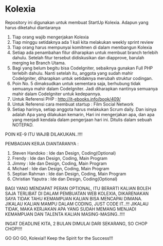 Kolexia
=======
Repository ini digunakan untuk membuat StartUp Kolexia. Adapun yang harus diketahui diantaranya

1. Tiap orang wajib mengerjakan Kolexia
2. Tiap minggu setidaknya ada 1 kali kita melakukan weekly sprint review
3. Tiap orang harus mempunyai komitmen di dalam membangun Kolexia
4. Setiap ada penambahan fitur diharapkan untuk membuat branch terlebih dahulu. Setelah fitur tersebut didiskusikan dan diapprove, barulah merging ke Branch Utama.
5. Bagi yang belum begitu bisa CodeIgniter, sebaiknya gunakan Full PHP terlebih dahulu. Nanti setelah itu, anggota yang sudah mahir CodeIgniter, diharapkan untuk setidaknya merubah struktur codingan. 
6. Poin No. 5 dimaksudkan untuk sementara saja, berhubung tidak semuanya mahir dalam CodeIgniter. Jadi diharapkan nantinya semuanya mahir dalam CodeIgniter untuk kedepannya.
7. Untuk Referensi PHP : http://it-ebooks.info/book/409/
8. Untuk Referensi cara membuat startup : Film Social Network
9. Setiap harinya, setiap anggota harus melakukan Scrum daily. Dan isinya adalah Apa yang dilakukan kemarin, Hari ini mengerjakan apa, dan apa yang menjadi kendala dalam pengerjaan hari ini. Ditulis dalam sebuah NOTEPAD.

POIN KE-9 ITU WAJIB DILAKUKAN..!!!!

PEMBAGIAN KERJA DIANTARANYA :

1. Steven Handoko : Ide dan Design, Coding(Optional)
2. Frendy : Ide dan Design, Coding, Main Program
3. Jimmy : Ide dan Design, Coding, Main Program
4. Michael : Ide dan Design, Coding, Main Program
5. Septian Rahman : Ide dan Design, Coding, Main Program
6. Christian Yaputra : Ide dan Design, Coding(Optional)

BAGI YANG MENDAPAT PERAN OPTIONAL, ITU BERARTI KALIAN BOLEH SAJA TERLIBAT DI DALAM PEMBUATAN WEB KOLEXIA, DIKARENAKAN SAYA TIDAK TAHU KEMAMPUAN KALIAN BISA MENCAPAI DIMANA. JIKALAU KALIAN MAMPU DALAM CODING, JUST CODE IT..!!! JIKALAU TIDAK, MAKA KERJAKAN APA YANG SUDAH MEMANG MENJADI KEMAMPUAN DAN TALENTA KALIAN MASING-MASING..!!!!


INGAT DEADLINE KITA, 2 BULAN DIMULAI DARI SEKARANG, SO CHOP CHOP!!!! 

GO GO GO, Kolexia!! Keep the Spirit for the Success!!!